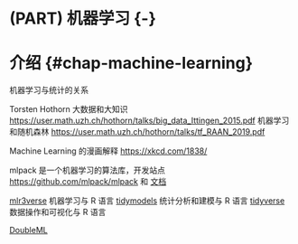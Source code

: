 # (PART) 机器学习 {-}

# 介绍 {#chap-machine-learning}


机器学习与统计的关系

Torsten Hothorn 大数据和大知识 https://user.math.uzh.ch/hothorn/talks/big_data_Ittingen_2015.pdf
机器学习和随机森林 https://user.math.uzh.ch/hothorn/talks/tf_RAAN_2019.pdf

Machine Learning 的漫画解释 https://xkcd.com/1838/

mlpack 是一个机器学习的算法库，开发站点 <https://github.com/mlpack/mlpack> 和 [文档](https://www.mlpack.org/doc/mlpack-3.4.2/r_documentation.html)

[mlr3verse](https://github.com/mlr-org/mlr3verse) 机器学习与 R 语言
[tidymodels](https://github.com/tidymodels/tidymodels) 统计分析和建模与 R 语言
[tidyverse](https://github.com/tidyverse/tidyverse) 数据操作和可视化与 R 语言

[DoubleML](https://github.com/DoubleML/doubleml-for-r/)

